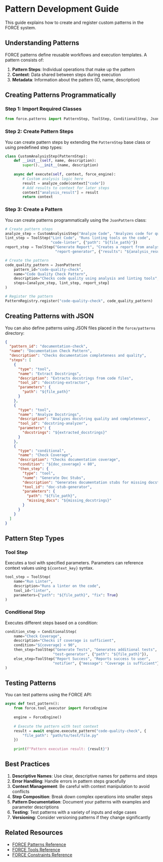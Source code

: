 # Pattern Development Guide

This guide explains how to create and register custom patterns in the FORCE system.

## Understanding Patterns

FORCE patterns define reusable workflows and execution templates. A pattern consists of:

1. **Pattern Steps**: Individual operations that make up the pattern
2. **Context**: Data shared between steps during execution
3. **Metadata**: Information about the pattern (ID, name, description)

## Creating Patterns Programmatically

### Step 1: Import Required Classes

```python
from force.patterns import PatternStep, ToolStep, ConditionalStep, JsonPattern, PatternRegistry
```

### Step 2: Create Pattern Steps

You can create pattern steps by extending the `PatternStep` base class or using predefined step types:

```python
class CustomAnalysisStep(PatternStep):
    def __init__(self, name, description):
        super().__init__(name, description)
    
    async def execute(self, context, force_engine):
        # Custom analysis logic here
        result = analyze_code(context["code"])
        # Add results to context for later steps
        context["analysis_result"] = result
        return context
```

### Step 3: Create a Pattern

You can create patterns programmatically using the `JsonPattern` class:

```python
# Create pattern steps
analyze_step = CustomAnalysisStep("Analyze Code", "Analyzes code for quality issues")
lint_step = ToolStep("Lint Code", "Runs linting tools on the code", 
                     "code-linter", {"path": "${file_path}"})
report_step = ToolStep("Generate Report", "Creates a report from analysis results",
                       "report-generator", {"results": "${analysis_result}"})

# Create the pattern
code_quality_pattern = JsonPattern(
    pattern_id="code-quality-check",
    name="Code Quality Check Pattern",
    description="Checks code quality using analysis and linting tools",
    steps=[analyze_step, lint_step, report_step]
)

# Register the pattern
PatternRegistry.register("code-quality-check", code_quality_pattern)
```

## Creating Patterns with JSON

You can also define patterns using JSON files placed in the `force/patterns` directory:

```json
{
  "pattern_id": "documentation-check",
  "name": "Documentation Check Pattern",
  "description": "Checks documentation completeness and quality",
  "steps": [
    {
      "type": "tool",
      "name": "Extract Docstrings",
      "description": "Extracts docstrings from code files",
      "tool_id": "docstring-extractor",
      "parameters": {
        "path": "${file_path}"
      }
    },
    {
      "type": "tool",
      "name": "Analyze Docstrings",
      "description": "Analyzes docstring quality and completeness",
      "tool_id": "docstring-analyzer",
      "parameters": {
        "docstrings": "${extracted_docstrings}"
      }
    },
    {
      "type": "conditional",
      "name": "Check Coverage",
      "description": "Checks documentation coverage",
      "condition": "${doc_coverage} < 80",
      "then_step": {
        "type": "tool",
        "name": "Generate Doc Stubs",
        "description": "Generates documentation stubs for missing docstrings",
        "tool_id": "doc-stub-generator",
        "parameters": {
          "path": "${file_path}",
          "missing_docs": "${missing_docstrings}"
        }
      }
    }
  ]
}
```

## Pattern Step Types

### Tool Step

Executes a tool with specified parameters. Parameters can reference context values using `${context_key}` syntax.

```python
tool_step = ToolStep(
    name="Run Linter",
    description="Runs a linter on the code",
    tool_id="linter",
    parameters={"path": "${file_path}", "fix": True}
)
```

### Conditional Step

Executes different steps based on a condition:

```python
condition_step = ConditionalStep(
    name="Check Coverage",
    description="Checks if coverage is sufficient",
    condition="${coverage} < 90",
    then_step=ToolStep("Generate Tests", "Generates additional tests", 
                      "test-generator", {"path": "${file_path}"}),
    else_step=ToolStep("Report Success", "Reports success to user", 
                      "notifier", {"message": "Coverage is sufficient"})
)
```

## Testing Patterns

You can test patterns using the FORCE API:

```python
async def test_pattern():
    from force.tool_executor import ForceEngine
    
    engine = ForceEngine()
    
    # Execute the pattern with test context
    result = await engine.execute_pattern("code-quality-check", {
        "file_path": "path/to/test/file.py"
    })
    
    print(f"Pattern execution result: {result}")
```

## Best Practices

1. **Descriptive Names**: Use clear, descriptive names for patterns and steps
2. **Error Handling**: Handle errors in pattern steps gracefully
3. **Context Management**: Be careful with context manipulation to avoid conflicts
4. **Step Composition**: Break down complex operations into smaller steps
5. **Pattern Documentation**: Document your patterns with examples and parameter descriptions
6. **Testing**: Test patterns with a variety of inputs and edge cases
7. **Versioning**: Consider versioning patterns if they change significantly

## Related Resources

- [FORCE Patterns Reference](../reference/patterns/index.md)
- [FORCE Tools Reference](../reference/tools/index.md)
- [FORCE Constraints Reference](../reference/constraints/index.md)

